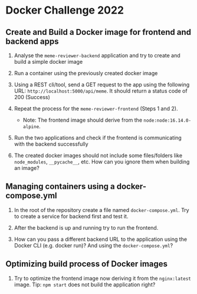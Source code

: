 # Docker Challenge 2022

## Create and Build a Docker image for frontend and backend apps

1. Analyse the `meme-reviewer-backend` application and try to create and build a simple docker image

2. Run a container using the previously created docker image

3. Using a REST cli/tool, send a GET request to the app using the following URL: `http://localhost:5000/api/meme`. It should return a status code of 200 (Success)

4. Repeat the process for the `meme-reviewer-frontend` (Steps 1 and 2). 
    * Note: The frontend image should derive from the `node:node:16.14.0-alpine`.

5. Run the two applications and check if the frontend is communicating with the backend successfully

6. The created docker images should not include some files/folders like `node_modules`, `__pycache__`, etc. How can you ignore them when building an image?

## Managing containers using a docker-compose.yml

1. In the root of the repository create a file named `docker-compose.yml`. Try to create a service for backend first and test it.

2.  After the backend is up and running try to run the frontend.

3. How can you pass a different backend URL to the application using the Docker CLI (e.g. docker run)? And using the `docker-compose.yml`?

## Optimizing build process of Docker images

1. Try to optimize the frontend image now deriving it from the `nginx:latest` image. Tip: `npm start` does not build the application right?

